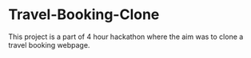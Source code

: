# Travel-Booking-Clone
This project is a part of 4 hour hackathon where the aim was to clone a travel booking webpage.
